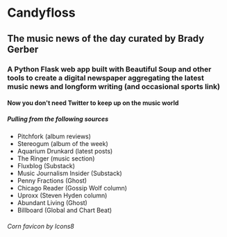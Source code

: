 # Candyfloss

## The music news of the day curated by Brady Gerber

### A Python Flask web app built with Beautiful Soup and other tools to create a digital newspaper aggregating the latest music news and longform writing (and occasional sports link)

#### Now you don't need Twitter to keep up on the music world

##### Pulling from the following sources

- Pitchfork (album reviews)
- Stereogum (album of the week)
- Aquarium Drunkard (latest posts)
- The Ringer (music section)
- Fluxblog (Substack)
- Music Journalism Insider (Substack)
- Penny Fractions (Ghost)
- Chicago Reader (Gossip Wolf column)
- Uproxx (Steven Hyden column)
- Abundant Living (Ghost)
- Billboard (Global and Chart Beat)

###### Corn favicon by Icons8
